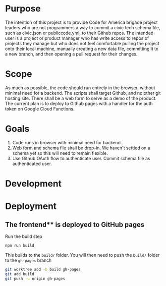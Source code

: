 # Purpose
The intention of this project is to provide Code for America brigade project leaders who are not programmers a way to commit a civic tech schema file, such as civic.json or publiccode.yml, to their Github repos. The intended user is a project or product manager who has write access to repos of projects they manage but who does not feel comfortable pulling the project onto their local machine, manually creating a new data file, committing it to a new branch, and then opening a pull request for their changes.

# Scope
As much as possible, the code should run entirely in the browser, without minimal need for a backend. The scripts shall target Github, and no other git hosting site. There shall be a web form to serve as a demo of the product. The current plan is to deploy to Github pages with a handler for the auth token on Google Cloud Functions.

# Goals
1. Code runs in browser with minimal need for backend.
2. Web form and schema file shall be drop-in. We haven't settled on a schema yet so this will need to remain flexible.
3. Use Github OAuth flow to authenticate user. Commit schema file as authenticated user.

# Development

# Deployment
## The frontend** is deployed to GitHub pages
Run the build step
```bash
npm run build
```

This builds to the `build/` folder. You will then need to push the `build/` folder to the `gh-pages` branch
```bash
git worktree add -b build gh-pages
git add build
git push -u origin gh-pages
```